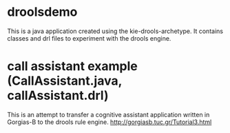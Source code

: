 # droolsdemo
This is a java application created using the kie-drools-archetype.
It contains classes and drl files to experiment with the drools engine.

# call assistant example (CallAssistant.java, callAssistant.drl)
This is an attempt to transfer a cognitive assistant application written in Gorgias-B to the drools rule engine. 
http://gorgiasb.tuc.gr/Tutorial3.html


